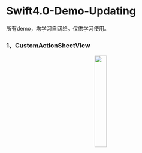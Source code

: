 # Swift4.0-Demo-Updating

所有demo，均学习自网络。仅供学习使用。

### 1、CustomActionSheetView
<center>
<img src="https://gfycat.com/gifs/detail/FinishedOnlyGrebe" width="25%" height="25%" />
</center>



